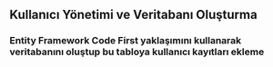 ## Kullanıcı Yönetimi ve Veritabanı Oluşturma
###  Entity Framework Code First yaklaşımını kullanarak veritabanını oluştup bu tabloya kullanıcı kayıtları ekleme
